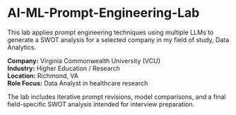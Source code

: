 # AI-ML-Prompt-Engineering-Lab

This lab applies prompt engineering techniques using multiple LLMs to generate a SWOT analysis for a selected company in my field of study, Data Analytics.

**Company:** Virginia Commonwealth University (VCU)  
**Industry:** Higher Education / Research  
**Location:** Richmond, VA  
**Role Focus:** Data Analyst in healthcare research

The lab includes iterative prompt revisions, model comparisons, and a final field-specific SWOT analysis intended for interview preparation.
